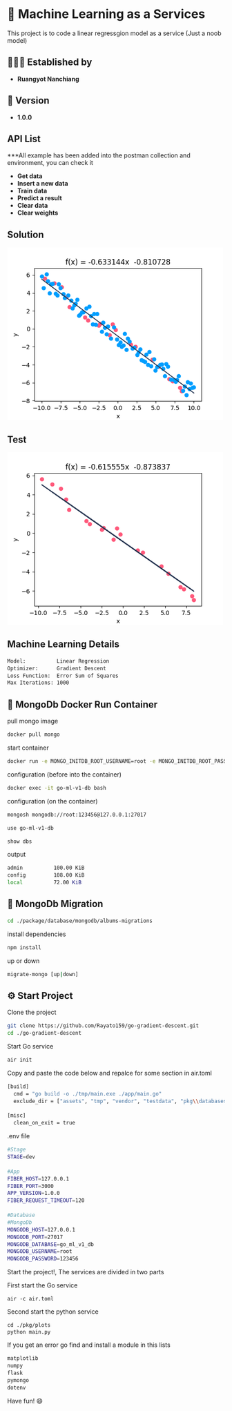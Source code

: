 <h1>🤖 Machine Learning as a Services</h1>
<p>This project is to code a linear regressgion model as a service (Just a noob model)</p>

<h2>🧑🏼‍💻 Established by</h2>
<ul>
    <li><strong>Ruangyot Nanchiang</strong></li>
</ul>

<h2>🚀 Version</h2>
<ul>
    <li><strong>1.0.0</strong></li>
</ul>

<h2>API List</h2>
<p>***All example has been added into the postman collection and environment, you can check it</p>
<ul>
    <li><strong>Get data</strong></li>
    <li><strong>Insert a new data</strong></li>
    <li><strong>Train data</strong></li>
    <li><strong>Predict a result</strong></li>
    <li><strong>Clear data</strong></li>
    <li><strong>Clear weights</strong></li>
</ul>

<h2>Solution</h2>
<img src="pkg\plots\train.png">

<h2>Test</h2>
<img src="pkg\plots\test.png">

<h2>Machine Learning Details</h2>

```bash
Model:          Linear Regression
Optimizer:      Gradient Descent
Loss Function:  Error Sum of Squares
Max Iterations: 1000
```

<h2>🐳 MongoDb Docker Run Container</h2>

pull mongo image
```bash
docker pull mongo
```
start container
```bash
docker run -e MONGO_INITDB_ROOT_USERNAME=root -e MONGO_INITDB_ROOT_PASSWORD=123456 -p 27017:27017 -v data:/data --name go-ml-v1-db -d mongo:latest
```
configuration (before into the container)
```bash
docker exec -it go-ml-v1-db bash
```
configuration (on the container)
```bash
mongosh mongodb://root:123456@127.0.0.1:27017
```
```bash
use go-ml-v1-db
```
```bash
show dbs
```

output
```bash
admin          100.00 KiB
config         108.00 KiB
local          72.00 KiB
```

<h2>🍃 MongoDb Migration</h2>

```bash
cd ./package/database/mongodb/albums-migrations
```

install dependencies
```bash
npm install
```

up or down
```bash
migrate-mongo [up|down]
```

<h2>⚙️ Start Project</h2>

Clone the project
```bash
git clone https://github.com/Rayato159/go-gradient-descent.git
cd ./go-gradient-descent
```

Start Go service
```bash
air init
```

Copy and paste the code below and repalce for some section in air.toml
```bash
[build]
  cmd = "go build -o ./tmp/main.exe ./app/main.go"
  exclude_dir = ["assets", "tmp", "vendor", "testdata", "pkg\\databases\\mongodb\\albums-migrations"]

[misc]
  clean_on_exit = true
```

.env file
```bash
#Stage
STAGE=dev

#App
FIBER_HOST=127.0.0.1
FIBER_PORT=3000
APP_VERSION=1.0.0
FIBER_REQUEST_TIMEOUT=120

#Database
#MongoDb
MONGODB_HOST=127.0.0.1
MONGODB_PORT=27017
MONGODB_DATABASE=go_ml_v1_db
MONGODB_USERNAME=root
MONGODB_PASSWORD=123456
```

Start the project!, The services are divided in two parts

First start the Go service
```
air -c air.toml
```

Second start the python service
```
cd ./pkg/plots
python main.py
```

If you get an error go find and install a module in this lists

```bash
matplotlib
numpy
flask
pymongo
dotenv
```

Have fun! 😄